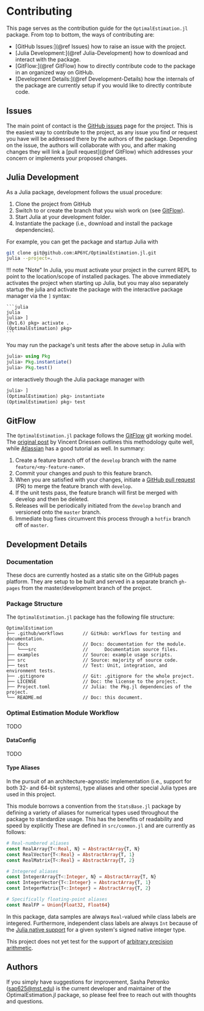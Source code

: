 # Contributing

This page serves as the contribution guide for the `OptimalEstimation.jl` package.
From top to bottom, the ways of contributing are:

- [GitHub Issues:](@ref Issues) how to raise an issue with the project.
- [Julia Development:](@ref Julia-Development) how to download and interact with the package.
- [GitFlow:](@ref GitFlow) how to directly contribute code to the package in an organized way on GitHub.
- [Development Details:](@ref Development-Details) how the internals of the package are currently setup if you would like to directly contribute code.

## Issues

The main point of contact is the [GitHub issues](https://github.com/AP6YC/OptimalEstimation.jl/issues) page for the project.
This is the easiest way to contribute to the project, as any issue you find or request you have will be addressed there by the authors of the package.
Depending on the issue, the authors will collaborate with you, and after making changes they will link a [pull request](@ref GitFlow) which addresses your concern or implements your proposed changes.

## Julia Development

As a Julia package, development follows the usual procedure:

1. Clone the project from GitHub
2. Switch to or create the branch that you wish work on (see [GitFlow](@ref)).
3. Start Julia at your development folder.
4. Instantiate the package (i.e., download and install the package dependencies).

For example, you can get the package and startup Julia with

```sh
git clone git@github.com:AP6YC/OptimalEstimation.jl.git
julia --project=.
```

!!! note "Note"
    In Julia, you must activate your project in the current REPL to point to the location/scope of installed packages.
    The above immediately activates the project when starting up Julia, but you may also separately startup the julia and activate the package with the interactive
    package manager via the `]` syntax:

    ```julia
    julia
    julia> ]
    (@v1.6) pkg> activate .
    (OptimalEstimation) pkg>
    ```

You may run the package's unit tests after the above setup in Julia with

```julia
julia> using Pkg
julia> Pkg.instantiate()
julia> Pkg.test()
```

or interactively though the Julia package manager with

```julia
julia> ]
(OptimalEstimation) pkg> instantiate
(OptimalEstimation) pkg> test
```

## GitFlow

The `OptimalEstimation.jl` package follows the [GitFlow](https://nvie.com/posts/a-successful-git-branching-model/) git working model.
The [original post](https://nvie.com/posts/a-successful-git-branching-model/) by Vincent Driessen outlines this methodology quite well, while [Atlassian](https://www.atlassian.com/git/tutorials/comparing-workflows/gitflow-workflow) has a good tutorial as well.
In summary:

1. Create a feature branch off of the `develop` branch with the name `feature/<my-feature-name>`.
2. Commit your changes and push to this feature branch.
3. When you are satisfied with your changes, initiate a [GitHub pull request](https://github.com/AP6YC/OptimalEstimation.jl/pulls) (PR) to merge the feature branch with `develop`.
4. If the unit tests pass, the feature branch will first be merged with develop and then be deleted.
5. Releases will be periodically initiated from the `develop` branch and versioned onto the `master` branch.
6. Immediate bug fixes circumvent this process through a `hotfix` branch off of `master`.

## Development Details

### Documentation

These docs are currently hosted as a static site on the GitHub pages platform.
They are setup to be built and served in a separate branch `gh-pages` from the master/development branch of the project.

### Package Structure

The `OptimalEstimation.jl` package has the following file structure:

```console
OptimalEstimation
├── .github/workflows       // GitHub: workflows for testing and documentation.
├── docs                    // Docs: documentation for the module.
│   └───src                 //      Documentation source files.
├── examples                // Source: example usage scripts.
├── src                     // Source: majority of source code.
├── test                    // Test: Unit, integration, and environment tests.
├── .gitignore              // Git: .gitignore for the whole project.
├── LICENSE                 // Doc: the license to the project.
├── Project.toml            // Julia: the Pkg.jl dependencies of the project.
└── README.md               // Doc: this document.
```

### Optimal Estimation Module Workflow

TODO

#### DataConfig

TODO

#### Type Aliases

In the pursuit of an architecture-agnostic implementation (i.e., support for both 32- and 64-bit systems), type aliases and other special Julia types are used in this project.

This module borrows a convention from the `StatsBase.jl` package by defining a variety of aliases for numerical types used throughout the package to standardize usage.
This has the benefits of readability and speed by explicitly
These are defined in `src/common.jl` and are currently as follows:

```julia
# Real-numbered aliases
const RealArray{T<:Real, N} = AbstractArray{T, N}
const RealVector{T<:Real} = AbstractArray{T, 1}
const RealMatrix{T<:Real} = AbstractArray{T, 2}

# Integered aliases
const IntegerArray{T<:Integer, N} = AbstractArray{T, N}
const IntegerVector{T<:Integer} = AbstractArray{T, 1}
const IntegerMatrix{T<:Integer} = AbstractArray{T, 2}

# Specifically floating-point aliases
const RealFP = Union{Float32, Float64}
```

In this package, data samples are always `Real`-valued while class labels are integered.
Furthermore, independent class labels are always `Int` because of the [Julia native support](https://docs.julialang.org/en/v1/manual/integers-and-floating-point-numbers/#Integers) for a given system's signed native integer type.

This project does not yet test for the support of [arbitrary precision arithmetic](https://docs.julialang.org/en/v1/manual/integers-and-floating-point-numbers/#Arbitrary-Precision-Arithmetic).

## Authors

If you simply have suggestions for improvement, Sasha Petrenko (<sap625@mst.edu>) is the current developer and maintainer of the OptimalEstimation.jl package, so please feel free to reach out with thoughts and questions.
